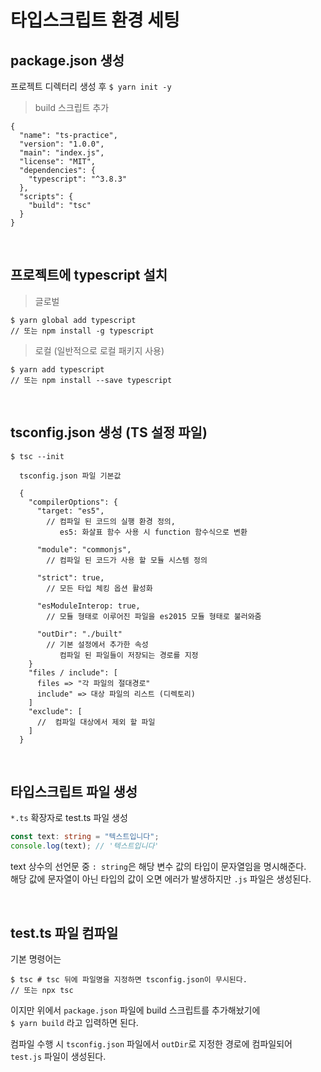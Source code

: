 # 타입스크립트 환경 세팅

## package.json 생성

프로젝트 디렉터리 생성 후 `$ yarn init -y`

> build 스크립트 추가

```
{
  "name": "ts-practice",
  "version": "1.0.0",
  "main": "index.js",
  "license": "MIT",
  "dependencies": {
    "typescript": "^3.8.3"
  },
  "scripts": {
    "build": "tsc"
  }
}
```

<br />

## 프로젝트에 typescript 설치

> 글로벌

    $ yarn global add typescript
    // 또는 npm install -g typescript

> 로컬 (일반적으로 로컬 패키지 사용)

    $ yarn add typescript
    // 또는 npm install --save typescript

<br />

## tsconfig.json 생성 (TS 설정 파일)

`$ tsc --init`

      tsconfig.json 파일 기본값

      {
        "compilerOptions": {
          "target: "es5",
            // 컴파일 된 코드의 실행 환경 정의,
               es5: 화살표 함수 사용 시 function 함수식으로 변환

          "module": "commonjs",
            // 컴파일 된 코드가 사용 할 모듈 시스템 정의

          "strict": true,
            // 모든 타입 체킹 옵션 활성화

          "esModuleInterop: true,
            // 모듈 형태로 이루어진 파일을 es2015 모듈 형태로 불러와줌

          "outDir": "./built"
            // 기본 설정에서 추가한 속성
               컴파일 된 파일들이 저장되는 경로를 지정
        }
        "files / include": [
          files => "각 파일의 절대경로"
          include" => 대상 파일의 리스트 (디렉토리)
        ]
        "exclude": [
          //  컴파일 대상에서 제외 할 파일
        ]
      }

<br />

## 타입스크립트 파일 생성

`*.ts` 확장자로 test.ts 파일 생성

```ts
const text: string = "텍스트입니다";
console.log(text); // '텍스트입니다'
```

text 상수의 선언문 중 `: string`은 해당 변수 값의 타입이 문자열임을 명시해준다.  
해당 값에 문자열이 아닌 타입의 값이 오면 에러가 발생하지만 `.js` 파일은 생성된다.

<br />

## test.ts 파일 컴파일

기본 명령어는

```
$ tsc # tsc 뒤에 파일명을 지정하면 tsconfig.json이 무시된다.
// 또는 npx tsc
```

이지만 위에서 `package.json` 파일에 build 스크립트를 추가해놨기에  
`$ yarn build` 라고 입력하면 된다.

컴파일 수행 시 `tsconfig.json` 파일에서 `outDir`로 지정한 경로에 컴파일되어  
`test.js` 파일이 생성된다.
